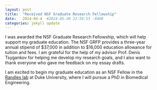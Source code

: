 ```yaml
---
layout: post
title:  "Received NSF Graduate Research Fellowship"
date:   2024-04-4  #2024-05-20 23:59:53 -0400
categories: jekyll update
---
```

I was awarded the NSF Graduate Research Fellowship, which will help support my graduate education. The NSF GRFP provides a three-year annual stipend of $37,000 in addition to $16,000 education allowance for tuition and fees. I am grateful for the help of my advisor Prof. Denis Tsygankov for helping me develop my research goals, and I also want to thank everyone who gave me feedback on my essay drafts. 

I am excited to begin my graduate education as an NSF Fellow in the [Randles lab][randles-lab] at Duke University, where I will pursue a PhD in Biomedical Engineering.


[randles-lab]: https://randleslab.pratt.duke.edu/
